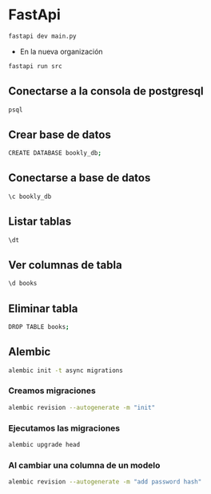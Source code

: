 # FastApi
```bash
fastapi dev main.py
```
- En la nueva organización
```bash
fastapi run src
```
## Conectarse a la consola de postgresql
```bash
psql
```
## Crear base de datos
```bash
CREATE DATABASE bookly_db;
```
## Conectarse a base de datos
```bash
\c bookly_db
```
## Listar tablas
```bash
\dt
```
## Ver columnas de tabla
```bash
\d books
```
## Eliminar tabla
```bash
DROP TABLE books;
```
## Alembic
```bash
alembic init -t async migrations
```
### Creamos migraciones
```bash
alembic revision --autogenerate -m "init"
```
### Ejecutamos las migraciones
```bash
alembic upgrade head
```
### Al cambiar una columna de un modelo
```bash
alembic revision --autogenerate -m "add password hash"
```
